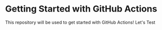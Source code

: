 # Getting Started with GitHub Actions

This repository will be used to get started with GitHub Actions!
Let's Test